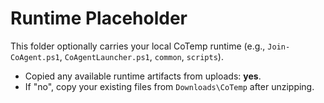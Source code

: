 # Runtime Placeholder

This folder optionally carries your local CoTemp runtime (e.g., `Join-CoAgent.ps1`, `CoAgentLauncher.ps1`, `common`, `scripts`).

- Copied any available runtime artifacts from uploads: **yes**.
- If "no", copy your existing files from `Downloads\CoTemp` after unzipping.
